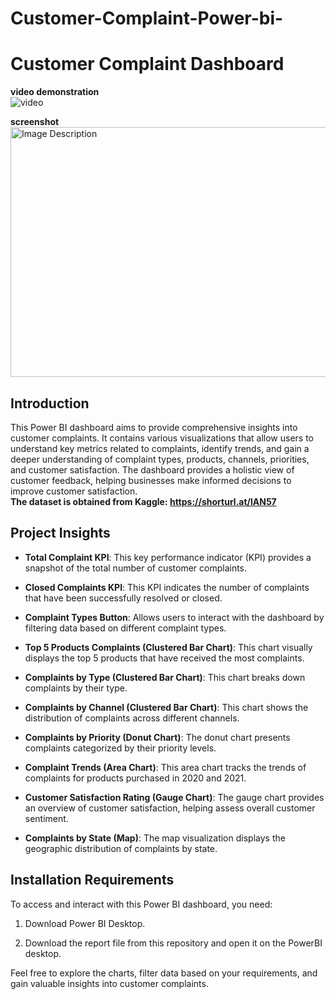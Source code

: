# Customer-Complaint-Power-bi-
# Customer Complaint Dashboard
<b>video demonstration</b><br>
![video](/Screenshots/demonstration.gif)
<br>

<b>screenshot</b><br>
<img src="/Screenshots/Screenshot.png" alt="Image Description" width="600" height="400">

## Introduction

This Power BI dashboard aims to provide comprehensive insights into customer complaints. It contains various visualizations that allow users to understand key metrics related to complaints, identify trends, and gain a deeper understanding of complaint types, products, channels, priorities, and customer satisfaction. The dashboard provides a holistic view of customer feedback, helping businesses make informed decisions to improve customer satisfaction.<br>
<b> The dataset is obtained from Kaggle: https://shorturl.at/lAN57 </b>

## Project Insights

- **Total Complaint KPI**: This key performance indicator (KPI) provides a snapshot of the total number of customer complaints.

- **Closed Complaints KPI**: This KPI indicates the number of complaints that have been successfully resolved or closed.

- **Complaint Types Button**: Allows users to interact with the dashboard by filtering data based on different complaint types.

- **Top 5 Products Complaints (Clustered Bar Chart)**: This chart visually displays the top 5 products that have received the most complaints.

- **Complaints by Type (Clustered Bar Chart)**: This chart breaks down complaints by their type.

- **Complaints by Channel (Clustered Bar Chart)**: This chart shows the distribution of complaints across different channels.

- **Complaints by Priority (Donut Chart)**: The donut chart presents complaints categorized by their priority levels.

- **Complaint Trends (Area Chart)**: This area chart tracks the trends of complaints for products purchased in 2020 and 2021.

- **Customer Satisfaction Rating (Gauge Chart)**: The gauge chart provides an overview of customer satisfaction, helping assess overall customer sentiment.

- **Complaints by State (Map)**: The map visualization displays the geographic distribution of complaints by state.

## Installation Requirements

To access and interact with this Power BI dashboard, you need:

1. Download Power BI Desktop.

2. Download the report file from this repository and open it on the PowerBI desktop.

Feel free to explore the charts, filter data based on your requirements, and gain valuable insights into customer complaints.
